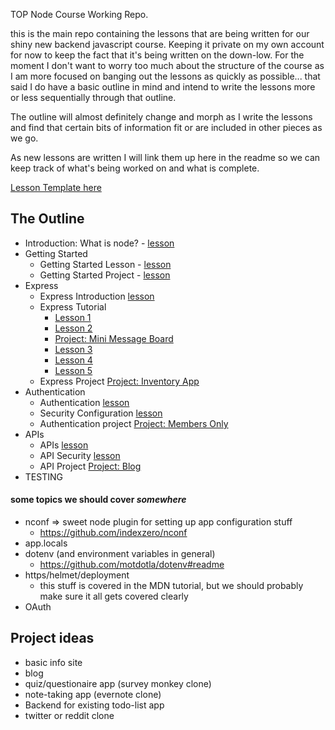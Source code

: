 TOP Node Course Working Repo.

this is the main repo containing the lessons that are being written for our shiny new backend javascript course.  Keeping it private on my own account for now to keep the fact that it's being written on the down-low.  For the moment I don't want to worry too much about the structure of the course as I am more focused on banging out the lessons as quickly as possible... that said I do have a basic outline in mind and intend to write the lessons more or less sequentially through that outline.

The outline will almost definitely change and morph as I write the lessons and find that certain bits of information fit or are included in other pieces as we go.

As new lessons are written I will link them up here in the readme so we can keep track of what's being worked on and what is complete.

[Lesson Template here](lesson-template.md)

## The Outline

- Introduction: What is node? - [lesson](Introduction.md)
- Getting Started
  - Getting Started Lesson - [lesson](Getting-Started.md)
  - Getting Started Project - [lesson](Getting-Started-Project.md)
- Express
  - Express Introduction [lesson](Express-Introduction.md)
  - Express Tutorial
    - [Lesson 1](Express-Lesson-1.md)
    - [Lesson 2](Express-Lesson-2.md)
    - [Project: Mini Message Board](Express-Mini-Message-Board.md)
    - [Lesson 3](Express-Lesson-3.md)
    - [Lesson 4](Express-Lesson-4.md)
    - [Lesson 5](Express-Lesson-5.md)
  - Express Project [Project: Inventory App](Express-Inventory-Application.md)
- Authentication
  - Authentication [lesson](Authentication.md)
  - Security Configuration [lesson](Security-Configuration.md)
  - Authentication project [Project: Members Only](Members-Only.md) 
- APIs
    - APIs [lesson](APIs.md)
    - API Security [lesson](API-Security.md)
    - API Project [Project: Blog](Blog-Project.md)
- TESTING

#### some topics we should cover _somewhere_
- nconf => sweet node plugin for setting up app configuration stuff
    - https://github.com/indexzero/nconf
- app.locals
- dotenv (and environment variables in general)
    - https://github.com/motdotla/dotenv#readme
- https/helmet/deployment
    - this stuff is covered in the MDN tutorial, but we should probably make sure it all gets covered clearly
- OAuth

## Project ideas
- basic info site
- blog
- quiz/questionaire app (survey monkey clone)
- note-taking app (evernote clone)
- Backend for existing todo-list app
- twitter or reddit clone
